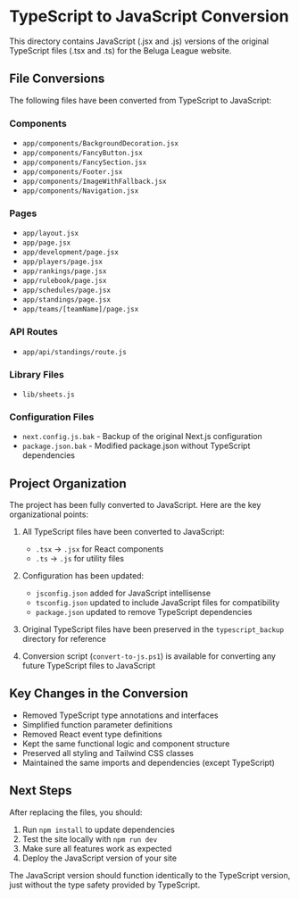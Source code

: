 # TypeScript to JavaScript Conversion

This directory contains JavaScript (.jsx and .js) versions of the original TypeScript files (.tsx and .ts) for the Beluga League website.

## File Conversions

The following files have been converted from TypeScript to JavaScript:

### Components
- `app/components/BackgroundDecoration.jsx`
- `app/components/FancyButton.jsx`
- `app/components/FancySection.jsx`
- `app/components/Footer.jsx`
- `app/components/ImageWithFallback.jsx`
- `app/components/Navigation.jsx`

### Pages
- `app/layout.jsx`
- `app/page.jsx`
- `app/development/page.jsx`
- `app/players/page.jsx`
- `app/rankings/page.jsx`
- `app/rulebook/page.jsx`
- `app/schedules/page.jsx`
- `app/standings/page.jsx`
- `app/teams/[teamName]/page.jsx`

### API Routes
- `app/api/standings/route.js`

### Library Files
- `lib/sheets.js`

### Configuration Files
- `next.config.js.bak` - Backup of the original Next.js configuration
- `package.json.bak` - Modified package.json without TypeScript dependencies

## Project Organization

The project has been fully converted to JavaScript. Here are the key organizational points:

1. All TypeScript files have been converted to JavaScript:
   - `.tsx` → `.jsx` for React components
   - `.ts` → `.js` for utility files
   
2. Configuration has been updated:
   - `jsconfig.json` added for JavaScript intellisense
   - `tsconfig.json` updated to include JavaScript files for compatibility
   - `package.json` updated to remove TypeScript dependencies
   
3. Original TypeScript files have been preserved in the `typescript_backup` directory for reference

4. Conversion script (`convert-to-js.ps1`) is available for converting any future TypeScript files to JavaScript

## Key Changes in the Conversion

- Removed TypeScript type annotations and interfaces
- Simplified function parameter definitions
- Removed React event type definitions
- Kept the same functional logic and component structure
- Preserved all styling and Tailwind CSS classes
- Maintained the same imports and dependencies (except TypeScript)

## Next Steps

After replacing the files, you should:

1. Run `npm install` to update dependencies
2. Test the site locally with `npm run dev`
3. Make sure all features work as expected
4. Deploy the JavaScript version of your site

The JavaScript version should function identically to the TypeScript version, just without the type safety provided by TypeScript.
